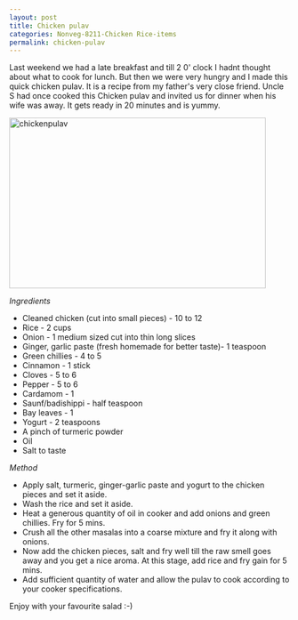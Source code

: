 ```yaml
---
layout: post
title: Chicken pulav
categories: Nonveg-8211-Chicken Rice-items
permalink: chicken-pulav
---
```


Last weekend we had a late breakfast and till 2 0' clock I hadnt thought about what to cook for lunch. But then we were very hungry and I made this quick chicken pulav. It is a recipe from my father's very close friend. Uncle S had once cooked this Chicken pulav and invited us for dinner when his wife was away. It gets ready in 20 minutes and is yummy.

<a href="http://www.flickr.com/photos/78806762@N00/2533973052/" title="chickenpulav by nayan_pradeep, on Flickr"><img src="http://farm3.static.flickr.com/2185/2533973052_240e2bf4e5.jpg" width="461" height="307" alt="chickenpulav" /></a>

_Ingredients_

* Cleaned chicken (cut into small pieces) - 10 to 12
* Rice - 2 cups
* Onion - 1 medium sized cut into thin long slices
* Ginger, garlic paste (fresh homemade for better taste)- 1 teaspoon
* Green chillies - 4 to 5
* Cinnamon - 1 stick
* Cloves -  5 to 6
* Pepper - 5 to 6
* Cardamom - 1
* Saunf/badishippi - half teaspoon
* Bay leaves - 1
* Yogurt - 2 teaspoons
* A pinch of turmeric powder
* Oil
* Salt to taste

_Method_

* Apply salt, turmeric, ginger-garlic paste and yogurt to the chicken pieces and set it aside.
* Wash the rice and set it aside.
* Heat a generous quantity of oil in cooker and add onions and green chillies. Fry for 5 mins. 
* Crush all the other masalas into a coarse mixture and fry it along with onions.
* Now add the chicken pieces, salt and fry well till the raw smell goes away and you get a nice aroma. At this stage, add rice and fry gain for 5 mins.
* Add sufficient quantity of water and allow the pulav to cook according to your cooker specifications.

Enjoy with your favourite salad :-)

